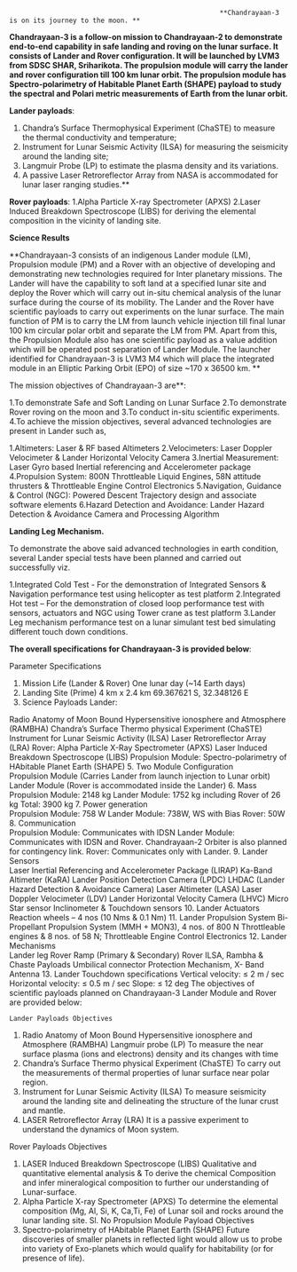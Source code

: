                                                          **Chandrayaan-3 is on its journey to the moon. **

**Chandrayaan-3 is a follow-on mission to Chandrayaan-2 to demonstrate end-to-end capability in safe landing and roving on the lunar surface. It consists of Lander and Rover configuration. It will be launched by LVM3 from SDSC SHAR, Sriharikota. The propulsion module will carry the lander and rover configuration till 100 km lunar orbit. The propulsion module has Spectro-polarimetry of Habitable Planet Earth (SHAPE) payload to study the spectral and Polari metric measurements of Earth from the lunar orbit.**

**Lander payloads**:
1. Chandra’s Surface Thermophysical Experiment (ChaSTE) to measure the thermal conductivity and temperature;
2. Instrument for Lunar Seismic Activity (ILSA) for measuring the seismicity around the landing site;
3. Langmuir Probe (LP) to estimate the plasma density and its variations.
4. A passive Laser Retroreflector Array from NASA is accommodated for lunar laser ranging studies.**

**Rover payloads**: 
1.Alpha Particle X-ray Spectrometer (APXS) 
2.Laser Induced Breakdown Spectroscope (LIBS) for deriving the elemental composition in the vicinity of landing site.

**Science Results**

**Chandrayaan-3 consists of an indigenous Lander module (LM), Propulsion module (PM) and a Rover with an objective of developing and demonstrating new technologies required for Inter planetary missions. The Lander will have the capability to soft land at a specified lunar site and deploy the Rover which will carry out in-situ chemical analysis of the lunar surface during the course of its mobility. The Lander and the Rover have scientific payloads to carry out experiments on the lunar surface. The main function of PM is to carry the LM from launch vehicle injection till final lunar 100 km circular polar orbit and separate the LM from PM. Apart from this, the Propulsion Module also has one scientific payload as a value addition which will be operated post separation of Lander Module. The launcher identified for Chandrayaan-3 is LVM3 M4 which will place the integrated module in an Elliptic Parking Orbit (EPO) of size ~170 x 36500 km.
**

The mission objectives of Chandrayaan-3 are**:

1.To demonstrate Safe and Soft Landing on Lunar Surface
2.To demonstrate Rover roving on the moon and
3.To conduct in-situ scientific experiments.
4.To achieve the mission objectives, several advanced technologies are present in Lander such as,

1.Altimeters: Laser & RF based Altimeters
2.Velocimeters: Laser Doppler Velocimeter & Lander Horizontal Velocity Camera
3.Inertial Measurement: Laser Gyro based Inertial referencing and Accelerometer package
4.Propulsion System: 800N Throttleable Liquid Engines, 58N attitude thrusters & Throttleable Engine Control Electronics
5.Navigation, Guidance & Control (NGC): Powered Descent Trajectory design and associate software elements
6.Hazard Detection and Avoidance: Lander Hazard Detection & Avoidance Camera and Processing Algorithm

**Landing Leg Mechanism.**

To demonstrate the above said advanced technologies in earth condition, several Lander special tests have been planned and carried out successfully viz.

1.Integrated Cold Test - For the demonstration of Integrated Sensors & Navigation performance test using helicopter as test platform
2.Integrated Hot test – For the demonstration of closed loop performance test with sensors, actuators and NGC using Tower crane as test platform
3.Lander Leg mechanism performance test on a lunar simulant test bed simulating different touch down conditions.

**The overall specifications for Chandrayaan-3 is provided below**:

Parameter	Specifications
1.	Mission Life (Lander & Rover)	One lunar day (~14 Earth days)
2.	Landing Site (Prime)	4 km x 2.4 km 69.367621 S, 32.348126 E
3.	Science Payloads	Lander:

Radio Anatomy of Moon Bound Hypersensitive ionosphere and Atmosphere (RAMBHA)
Chandra’s Surface Thermo physical Experiment (ChaSTE)
Instrument for Lunar Seismic Activity (ILSA)
Laser Retroreflector Array (LRA) Rover:
Alpha Particle X-Ray Spectrometer (APXS)
Laser Induced Breakdown Spectroscope (LIBS) Propulsion Module:
Spectro-polarimetry of HAbitable Planet Earth (SHAPE)
5.	Two Module Configuration	
Propulsion Module (Carries Lander from launch injection to Lunar orbit)
Lander Module (Rover is accommodated inside the Lander)
6.	Mass	
Propulsion Module: 2148 kg
Lander Module: 1752 kg including Rover of 26 kg
Total: 3900 kg
7.	Power generation	
Propulsion Module: 758 W
Lander Module: 738W, WS with Bias
Rover: 50W
8.	Communication	
Propulsion Module: Communicates with IDSN
Lander Module: Communicates with IDSN and Rover. Chandrayaan-2 Orbiter is also planned for contingency link.
Rover: Communicates only with Lander.
9.	Lander Sensors	
Laser Inertial Referencing and Accelerometer Package (LIRAP)
Ka-Band Altimeter (KaRA)
Lander Position Detection Camera (LPDC)
LHDAC (Lander Hazard Detection & Avoidance Camera)
Laser Altimeter (LASA)
Laser Doppler Velocimeter (LDV)
Lander Horizontal Velocity Camera (LHVC)
Micro Star sensor
Inclinometer & Touchdown sensors
10.	Lander Actuators	Reaction wheels – 4 nos (10 Nms & 0.1 Nm)
11.	Lander Propulsion System	Bi-Propellant Propulsion System (MMH + MON3), 4 nos. of 800 N Throttleable engines & 8 nos. of 58 N; Throttleable Engine Control Electronics
12.	Lander Mechanisms	
Lander leg
Rover Ramp (Primary & Secondary)
Rover
ILSA, Rambha & Chaste Payloads
Umbilical connector Protection Mechanism,
X- Band Antenna
13.	Lander Touchdown specifications	
Vertical velocity: ≤ 2 m / sec
Horizontal velocity: ≤ 0.5 m / sec
Slope: ≤ 12 deg
The objectives of scientific payloads planned on Chandrayaan-3 Lander Module and Rover are provided below:

	Lander Payloads	Objectives
1.	Radio Anatomy of Moon Bound Hypersensitive ionosphere and Atmosphere (RAMBHA)	Langmuir probe (LP)	To measure the near surface plasma (ions and electrons) density and its changes with time
2.	Chandra’s Surface Thermo physical Experiment (ChaSTE)	To carry out the measurements of thermal properties of lunar surface near polar region.
3.	Instrument for Lunar Seismic Activity (ILSA)	To measure seismicity around the landing site and delineating the structure of the lunar crust and mantle.
4.	LASER Retroreflector Array (LRA)	It is a passive experiment to understand the dynamics of Moon system.

Rover Payloads	Objectives
1.	LASER Induced Breakdown Spectroscope (LIBS)	Qualitative and quantitative elemental analysis & To derive the chemical Composition and infer mineralogical composition to further our understanding of Lunar-surface.
2.	Alpha Particle X-ray Spectrometer (APXS)	To determine the elemental composition (Mg, Al, Si, K, Ca,Ti, Fe) of Lunar soil and rocks around the lunar landing site.
Sl. No	Propulsion Module Payload	Objectives
1.	Spectro-polarimetry of HAbitable Planet Earth (SHAPE)	Future discoveries of smaller planets in reflected light would allow us to probe into variety of Exo-planets which would qualify for habitability (or for presence of life).
